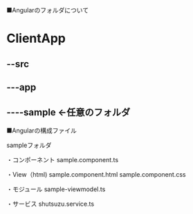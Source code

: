 ■Angularのフォルダについて
 # ClientApp
 ## --src
 ## ---app
 ## ----sample ←任意のフォルダ


■Angularの構成ファイル

sampleフォルダ

・コンポーネント
sample.component.ts

・View（html)
sample.component.html
sample.component.css

・モジュール
sample-viewmodel.ts

・サービス
shutsuzu.service.ts
